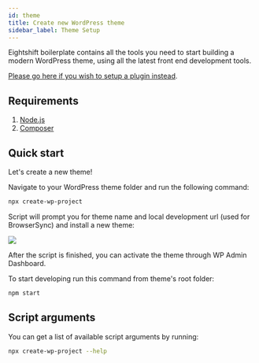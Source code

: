 ```yaml
---
id: theme
title: Create new WordPress theme
sidebar_label: Theme Setup
---
```


Eightshift boilerplate contains all the tools you need to start building a modern WordPress theme, using all the latest front end development tools.

[Please go here if you wish to setup a plugin instead](https://infinum.github.io/eightshift-docs/docs/plugin/).

## Requirements

1. [Node.js](https://nodejs.org/en/)
2. [Composer](https://getcomposer.org/)

## Quick start

Let's create a new theme!

Navigate to your WordPress theme folder and run the following command:

```bash
npx create-wp-project
```

Script will prompt you for theme name and local development url (used for BrowserSync) and install a new theme:

![](https://raw.githubusercontent.com/infinum/eightshift-frontend-libs/develop/package/setup.gif)

After the script is finished, you can activate the theme through WP Admin Dashboard.

To start developing run this command from theme's root folder:

```bash
npm start
```

## Script arguments

You can get a list of available script arguments by running:

```bash
npx create-wp-project --help
```
